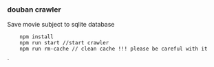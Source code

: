 ### douban crawler

Save movie subject to sqlite database


```
    npm install
    npm run start //start crawler
    npm run rm-cache // clean cache !!! please be careful with it
```
   
`